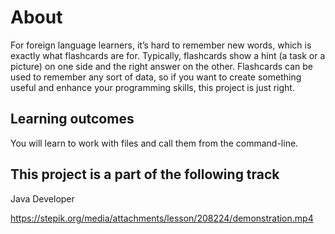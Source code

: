 # About
For foreign language learners, it’s hard to remember new words, which is exactly what flashcards are for. Typically, flashcards show a hint (a task or a picture) on one side and the right answer on the other. Flashcards can be used to remember any sort of data, so if you want to create something useful and enhance your programming skills, this project is just right.
## Learning outcomes
You will learn to work with files and call them from the command-line.
## This project is a part of the following track
Java Developer

https://stepik.org/media/attachments/lesson/208224/demonstration.mp4
